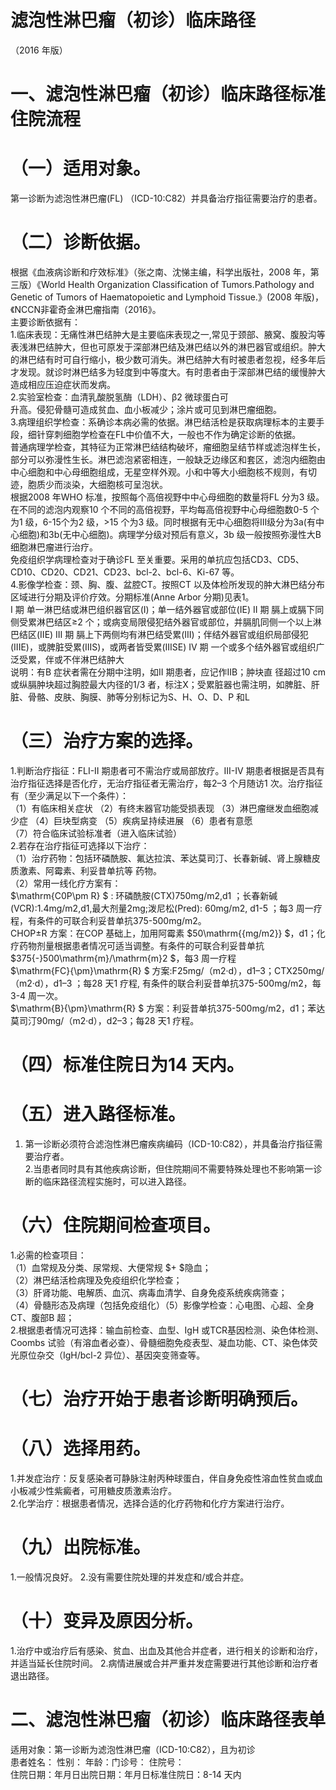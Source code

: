 # 滤泡性淋巴瘤（初诊）临床路径  
（2016 年版）  
# 一、滤泡性淋巴瘤（初诊）临床路径标准住院流程  
# （一）适用对象。  
第一诊断为滤泡性淋巴瘤(FL) （ICD-10:C82）并具备治疗指征需要治疗的患者。  
# （二）诊断依据。  
根据《血液病诊断和疗效标准》（张之南、沈悌主编，科学出版社，2008 年，第三版）《World Health Organization Classification of Tumors.Pathology and Genetic of  Tumors of Haematopoietic and Lymphoid Tissue.》(2008 年版)，《NCCN非霍奇金淋巴瘤指南（2016》。  
主要诊断依据有：  
1.临床表现：无痛性淋巴结肿大是主要临床表现之一,常见于颈部、腋窝、腹股沟等表浅淋巴结肿大，但也可原发于深部淋巴结及淋巴结以外的淋巴器官或组织。肿大的淋巴结有时可自行缩小，极少数可消失。淋巴结肿大有时被患者忽视，经多年后才发现。就诊时淋巴结多为轻度到中等度大。有时患者由于深部淋巴结的缓慢肿大造成相应压迫症状而发病。  
2.实验室检查：血清乳酸脱氢酶（LDH）、β2 微球蛋白可  
升高。侵犯骨髓可造成贫血、血小板减少；涂片或可见到淋巴瘤细胞。  
3.病理组织学检查：系确诊本病必需的依据。淋巴结活检是获取病理标本的主要手段，细针穿刺细胞学检查在FL中价值不大，一般也不作为确定诊断的依据。  
普通病理学检查，其特征为正常淋巴结结构破坏，瘤细胞呈结节样或滤泡样生长，部分可以弥漫性生长。淋巴滤泡紧密相连，一般缺乏边缘区和套区，滤泡内细胞由中心细胞和中心母细胞组成，无星空样外观。小和中等大小细胞核不规则，有切迹，胞质少而淡染，大细胞核可呈泡状。  
根据2008 年WHO 标准，按照每个高倍视野中中心母细胞的数量将FL 分为3 级。在不同的滤泡内观察10 个不同的高倍视野，平均每高倍视野中心母细胞数0-5 个为1 级，6-15个为2 级，>15 个为3 级。同时根据有无中心细胞将Ⅲ级分为3a(有中心细胞)和3b(无中心细胞)。病理学分级对预后有意义，3b 级一般按照弥漫性大B 细胞淋巴瘤进行治疗。  
免疫组织学病理检查对于确诊FL 至关重要。采用的单抗应包括CD3、CD5、CD10、CD20、CD21、CD23、bcl-2、bcl-6、Ki-67 等。  
4.影像学检查：颈、胸、腹、盆腔CT。按照CT 以及体检所发现的肿大淋巴结分布区域进行分期及评价疗效。分期标准(Anne Arbor 分期)见表1。  
I 期 单一淋巴结或淋巴组织器官区(I)；单一结外器官或部位(IE) II 期 膈上或膈下同侧受累淋巴结区≥2 个；或病变局限侵犯结外器官或部位，并膈肌同侧一个以上淋巴结区(IIE) III 期 膈上下两侧均有淋巴结受累(III)；伴结外器官或组织局部侵犯(IIIE)，或脾脏受累(IIIS)，或两者皆受累(IIISE) IV 期 一个或多个结外器官或组织广泛受累，伴或不伴淋巴结肿大  
说明：有B 症状者需在分期中注明，如II 期患者，应记作IIB；肿块直 径超过10 cm 或纵膈肿块超过胸腔最大内径的1/3 者，标注X；受累脏器也需注明，如脾脏、肝脏、骨骼、皮肤、胸膜、肺等分别标记为S、H、O、D、P 和L  
# （三）治疗方案的选择。  
1.判断治疗指征：FLI-II 期患者可不需治疗或局部放疗。III-IV 期患者根据是否具有治疗指征选择是否化疗，无治疗指征者无需治疗，每2–3 个月随访1 次。治疗指征有（至少满足以下一个条件）：  
（1）有临床相关症状 （2）有终末器官功能受损表现 （3）淋巴瘤继发血细胞减少症 （4）巨块型病变 （5）疾病呈持续进展 （6）患者有意愿  
（7）符合临床试验标准者（进入临床试验）  
2.若存在治疗指征可选择以下治疗：  
（1）治疗药物：包括环磷酰胺、氟达拉滨、苯达莫司汀、长春新碱、肾上腺糖皮质激素、阿霉素、利妥昔单抗等 药物。  
（2）常用一线化疗方案有：  
$\mathrm{C0P\pm R} $ : 环磷酰胺(CTX)750mg/m2,d1 ；长春新碱 (VCR):1.4mg/m2,d1,最大剂量2mg;泼尼松(Pred):  60mg/m2,  d1-5 ；每3 周一疗程，有条件的可联合利妥昔单抗375-500mg/m2。  
CHOP±R 方案：在COP 基础上，加用阿霉素 $50\mathrm{{mg/m2}} $，d1；化疗药物剂量根据患者情况可适当调整。有条件的可联合利妥昔单抗 $375{-}500\mathrm{m}/\mathrm{m}2 $，每3 周一疗程  
$\mathrm{FC}{\pm}\mathrm{R} $ 方案:F25mg/（m2·d），d1–3；CTX250mg/（m2·d），d1–3 ；每28 天1 疗程, 有条件的联合利妥昔单抗375-500mg/m2，每3-4 周一次。  
$\mathrm{B}{\pm}\mathrm{R} $ 方案：利妥昔单抗375-500mg/m2，d1；苯达莫司汀90mg/（m2·d），d2–3；每28 天1 疗程。  
# （四）标准住院日为14 天内。  
# （五）进入路径标准。  
1. 第一诊断必须符合滤泡性淋巴瘤疾病编码（ICD-10:C82），并具备治疗指征需要治疗者。  
2.当患者同时具有其他疾病诊断，但住院期间不需要特殊处理也不影响第一诊断的临床路径流程实施时，可以进入路径。  
# （六）住院期间检查项目。  
1.必需的检查项目：  
（1）血常规及分类、尿常规、大便常规 $+ $隐血；  
（2）淋巴结活检病理及免疫组织化学检查；  
（3）肝肾功能、电解质、血沉、病毒血清学、自身免疫系统疾病筛查；  
（4）骨髓形态及病理（包括免疫组化）（5）影像学检查：心电图、心超、全身CT、腹部B 超；  
2.根据患者情况可选择：输血前检查、血型、IgH 或TCR基因检测、染色体检测、Coombs 试验（有溶血者必查）、骨髓细胞免疫表型、凝血功能、CT、染色体荧光原位杂交（IgH/bcl-2 异位）、基因突变筛查等。  
# （七）治疗开始于患者诊断明确预后。  
# （八）选择用药。  
1.并发症治疗：反复感染者可静脉注射丙种球蛋白，伴自身免疫性溶血性贫血或血小板减少性紫癜者，可用糖皮质激素治疗。  
2.化学治疗：根据患者情况，选择合适的化疗药物和化疗方案进行治疗。  
# （九）出院标准。  
1.一般情况良好。 2.没有需要住院处理的并发症和/或合并症。  
# （十）变异及原因分析。  
1.治疗中或治疗后有感染、贫血、出血及其他合并症者，进行相关的诊断和治疗，并适当延长住院时间。 2.病情进展或合并严重并发症需要进行其他诊断和治疗者退出路径。  
# 二、滤泡性淋巴瘤（初诊）临床路径表单  
适用对象：第一诊断为滤泡性淋巴瘤（ICD-10:C82），且为初诊  
患者姓名：   性别： 年龄：门诊号：  住院号：  
住院日期：年月日出院日期：年月日标准住院日：8-14 天内  
